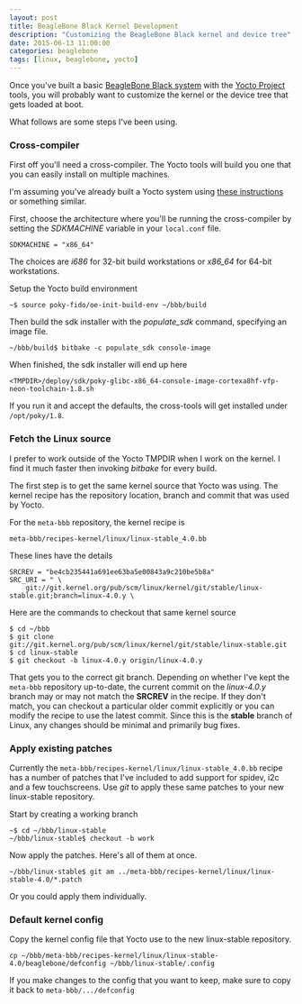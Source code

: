 ```yaml
---
layout: post
title: BeagleBone Black Kernel Development
description: "Customizing the BeagleBone Black kernel and device tree"
date: 2015-06-13 11:00:00
categories: beaglebone 
tags: [linux, beaglebone, yocto]
---
```


Once you've built a basic [BeagleBone Black system][bbb-yocto] with the [Yocto Project][yocto] tools, you will probably want to customize the kernel or the device tree that gets loaded at boot.

What follows are some steps I've been using.

### Cross-compiler

First off you'll need a cross-compiler. The Yocto tools will build you one that you can easily install on multiple machines.

I'm assuming you've already built a Yocto system using [these instructions][bbb-yocto] or something similar.

First, choose the architecture where you'll be running the cross-compiler by setting the *SDKMACHINE* variable in your `local.conf` file.

    SDKMACHINE = "x86_64"

The choices are *i686* for 32-bit build workstations or *x86_64* for 64-bit workstations.

Setup the Yocto build environment

    ~$ source poky-fido/oe-init-build-env ~/bbb/build

Then build the sdk installer with the *populate_sdk* command, specifying an image file.
    
    ~/bbb/build$ bitbake -c populate_sdk console-image

When finished, the sdk installer will end up here

    <TMPDIR>/deploy/sdk/poky-glibc-x86_64-console-image-cortexa8hf-vfp-neon-toolchain-1.8.sh

If you run it and accept the defaults, the cross-tools will get installed under `/opt/poky/1.8`.


### Fetch the Linux source

I prefer to work outside of the Yocto TMPDIR when I work on the kernel. I find it much faster then invoking *bitbake* for every build.

The first step is to get the same kernel source that Yocto was using. The kernel recipe has the repository location, branch and commit that was used by Yocto.

For the `meta-bbb` repository, the kernel recipe is

    meta-bbb/recipes-kernel/linux/linux-stable_4.0.bb

These lines have the details

    SRCREV = "be4cb235441a691ee63ba5e00843a9c210be5b8a"
    SRC_URI = " \
        git://git.kernel.org/pub/scm/linux/kernel/git/stable/linux-stable.git;branch=linux-4.0.y \

Here are the commands to checkout that same kernel source

    $ cd ~/bbb
    $ git clone git://git.kernel.org/pub/scm/linux/kernel/git/stable/linux-stable.git
    $ cd linux-stable
    $ git checkout -b linux-4.0.y origin/linux-4.0.y

That gets you to the correct git branch. Depending on whether I've kept the `meta-bbb` repository up-to-date, the current commit on the *linux-4.0.y* branch may or may not match the **SRCREV** in the recipe. If they don't match, you can checkout a particular older commit explicitly or you can modify the recipe to use the latest commit. Since this is the **stable** branch of Linux, any changes should be minimal and primarily bug fixes.

### Apply existing patches

Currently the `meta-bbb/recipes-kernel/linux/linux-stable_4.0.bb` recipe has a number of patches that I've included to add support for spidev, i2c and a few touchscreens. Use *git* to apply these same patches to your new linux-stable repository.

Start by creating a working branch

    ~$ cd ~/bbb/linux-stable
    ~/bbb/linux-stable$ checkout -b work

Now apply the patches. Here's all of them at once.

    ~/bbb/linux-stable$ git am ../meta-bbb/recipes-kernel/linux/linux-stable-4.0/*.patch

Or you could apply them individually.

### Default kernel config

Copy the kernel config file that Yocto use to the new linux-stable repository.

    cp ~/bbb/meta-bbb/recipes-kernel/linux/linux-stable-4.0/beaglebone/defconfig ~/bbb/linux-stable/.config

If you make changes to the config that you want to keep, make sure to copy it back to `meta-bbb/.../defconfig`



[bbb-yocto]: http://www.jumpnowtek.com/yocto/BeagleBone-Systems-with-Yocto.html
[yocto]: https://www.yoctoproject.org/
[meta-bbb]: https://github.com/jumpnow/meta-bbb

